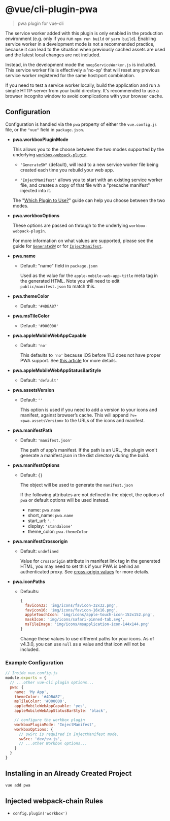 # @vue/cli-plugin-pwa

> pwa plugin for vue-cli

The service worker added with this plugin is only enabled in the production environment (e.g. only if you run `npm run build` or `yarn build`). Enabling service worker in a development mode is not a recommended practice, because it can lead to the situation when previously cached assets are used and the latest local changes are not included.

Instead, in the development mode the `noopServiceWorker.js` is included. This service worker file is effectively a 'no-op' that will reset any previous service worker registered for the same host:port combination.

If you need to test a service worker locally, build the application and run a simple HTTP-server from your build directory. It's recommended to use a browser incognito window to avoid complications with your browser cache.

## Configuration

Configuration is handled via the `pwa` property of either the `vue.config.js`
file, or the `"vue"` field in `package.json`.

- **pwa.workboxPluginMode**

  This allows you to the choose between the two modes supported by the underlying
  [`workbox-webpack-plugin`](https://developers.google.com/web/tools/workbox/modules/workbox-webpack-plugin).

  - `'GenerateSW'` (default), will lead to a new service worker file being created
  each time you rebuild your web app.

  - `'InjectManifest'` allows you to start with an existing service worker file,
  and creates a copy of that file with a "precache manifest" injected into it.

  The "[Which Plugin to Use?](https://developers.google.com/web/tools/workbox/modules/workbox-webpack-plugin#which_plugin_to_use)"
  guide can help you choose between the two modes.

- **pwa.workboxOptions**

  These options are passed on through to the underlying `workbox-webpack-plugin`.

  For more information on what values are supported, please see the guide for
  [`GenerateSW`](https://developers.google.com/web/tools/workbox/modules/workbox-webpack-plugin#full_generatesw_config)
  or for [`InjectManifest`](https://developers.google.com/web/tools/workbox/modules/workbox-webpack-plugin#full_injectmanifest_config).

- **pwa.name**

  - Default: "name" field in `package.json`

    Used as the value for the `apple-mobile-web-app-title` meta tag in the generated HTML. Note you will need to edit `public/manifest.json` to match this.

- **pwa.themeColor**

  - Default: `'#4DBA87'`

- **pwa.msTileColor**

  - Default: `'#000000'`

- **pwa.appleMobileWebAppCapable**

  - Default: `'no'`

    This defaults to `'no'` because iOS before 11.3 does not have proper PWA support. See [this article](https://medium.com/@firt/dont-use-ios-web-app-meta-tag-irresponsibly-in-your-progressive-web-apps-85d70f4438cb) for more details.

- **pwa.appleMobileWebAppStatusBarStyle**

  - Default: `'default'`

- **pwa.assetsVersion**

  - Default: `''`

    This option is used if you need to add a version to your icons and manifest, against browser’s cache. This will append `?v=<pwa.assetsVersion>` to the URLs of the icons and manifest.

- **pwa.manifestPath**

  - Default: `'manifest.json'`

    The path of app’s manifest. If the path is an URL, the plugin won't generate a manifest.json in the dist directory during the build.

- **pwa.manifestOptions**

  - Default: `{}`

    The object will be used to generate the `manifest.json`

    If the following attributes are not defined in the object, the options of `pwa` or default options will be used instead.
      - name: `pwa.name`
      - short_name: `pwa.name`
      - start_url: `'.'`
      - display: `'standalone'`
      - theme_color: `pwa.themeColor`

- **pwa.manifestCrossorigin**

  - Default: `undefined`

    Value for `crossorigin` attribute in manifest link tag in the generated HTML, you may need to set this if your PWA is behind an authenticated proxy. See [cross-origin values](https://developer.mozilla.org/en-US/docs/Web/HTML/Element/link#attr-crossorigin) for more details.

- **pwa.iconPaths**

  - Defaults:

    ```js
    {
      favicon32: 'img/icons/favicon-32x32.png',
      favicon16: 'img/icons/favicon-16x16.png',
      appleTouchIcon: 'img/icons/apple-touch-icon-152x152.png',
      maskIcon: 'img/icons/safari-pinned-tab.svg',
      msTileImage: 'img/icons/msapplication-icon-144x144.png'
    }
    ```

    Change these values to use different paths for your icons. As of v4.3.0, you can use `null` as a value and that icon will not be included.

### Example Configuration

```js
// Inside vue.config.js
module.exports = {
  // ...other vue-cli plugin options...
  pwa: {
    name: 'My App',
    themeColor: '#4DBA87',
    msTileColor: '#000000',
    appleMobileWebAppCapable: 'yes',
    appleMobileWebAppStatusBarStyle: 'black',

    // configure the workbox plugin
    workboxPluginMode: 'InjectManifest',
    workboxOptions: {
      // swSrc is required in InjectManifest mode.
      swSrc: 'dev/sw.js',
      // ...other Workbox options...
    }
  }
}
```

## Installing in an Already Created Project

``` sh
vue add pwa
```

## Injected webpack-chain Rules

- `config.plugin('workbox')`

